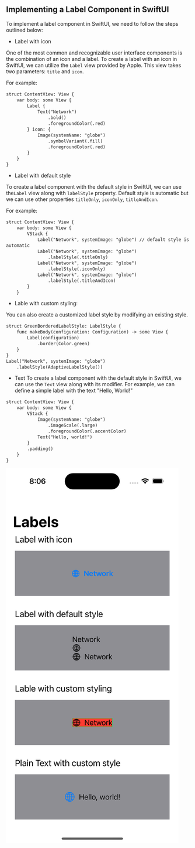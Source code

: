 ## Implementing a Label Component in SwiftUI

To implement a label component in SwiftUI, we need to follow the steps outlined below:
- Label with icon

One of the most common and recognizable user interface components is the combination of an icon and a label. To create a label with an icon in SwiftUI, we can utilize the `Label` view provided by Apple. This view takes two parameters: `title` and `icon`.

For example:
```
struct ContentView: View {
    var body: some View {
        Label {
            Text("Network")
                .bold()
                .foregroundColor(.red)
        } icon: {
            Image(systemName: "globe")
                .symbolVariant(.fill)
                .foregroundColor(.red)
        }
    }
}

```
- Label with default style

To create a label component with the default style in SwiftUI, we can use the`Label` view along with `labelStyle` property. Default style is automatic but we can use other properties `titleOnly`, `iconOnly`, `titleAndIcon`. 

For example:
```
struct ContentView: View {
    var body: some View {
        VStack {
            Label("Network", systemImage: "globe") // default style is automatic
            Label("Network", systemImage: "globe")
                .labelStyle(.titleOnly)
            Label("Network", systemImage: "globe")
                .labelStyle(.iconOnly)
            Label("Network", systemImage: "globe")
                .labelStyle(.titleAndIcon)
        }
    }       

```
- Lable with custom styling: 

You can also create a customized label style by modifying an existing style. 
```
struct GreenBorderedLabelStyle: LabelStyle {
    func makeBody(configuration: Configuration) -> some View {
        Label(configuration)
            .border(Color.green)
    }
}
Label("Network", systemImage: "globe")
    .labelStyle(AdaptiveLabelStyle())

```
- Text 
To create a label component with the default style in SwiftUI, we can use the `Text` view along with its modifier. For example, we can define a simple label with the text "Hello, World!"

```
struct ContentView: View {
    var body: some View {
        VStack {
            Image(systemName: "globe")
                .imageScale(.large)
                .foregroundColor(.accentColor)
            Text("Hello, world!")
        }
        .padding()
    }
}
```
![SampleImage](sampleImage.png)
